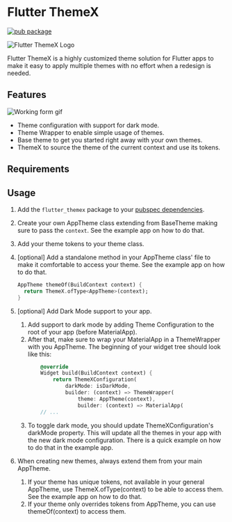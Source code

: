 # Flutter ThemeX

[![pub package](https://img.shields.io/pub/v/flutter_themex?style=plastic&logo=flutter)](https://pub.dev/packages/flutter_themex)

![Flutter ThemeX Logo](https://raw.githubusercontent.com/revelojobs/flutter_themex/main/doc/static/ThemeX_Symbol96.png)

Flutter ThemeX is a highly customized theme solution for Flutter apps to make it easy to apply multiple themes with no effort when a redesign is needed.

## Features

![Working form gif](https://raw.githubusercontent.com/revelojobs/flutter_themex/main/doc/static/ThemeX_example.gif)

- Theme configuration with support for dark mode.
- Theme Wrapper to enable simple usage of themes.
- Base theme to get you started right away with your own themes.
- ThemeX to source the theme of the current context and use its tokens.

## Requirements


## Usage

1. Add the `flutter_themex` package to your [pubspec dependencies](https://pub.dev/packages/flutter_themex/install).

2. Create your own AppTheme class extending from BaseTheme making sure to pass the `context`. See the example app on how to do that.

3. Add your theme tokens to your theme class.

4. [optional] Add a standalone method in your AppTheme class' file to make it comfortable to access your theme. See the example app on how to do that.
    ```dart
    AppTheme themeOf(BuildContext context) {
      return ThemeX.ofType<AppTheme>(context);
    }
    ```

4. [optional] Add Dark Mode support to your app.

    1. Add support to dark mode by adding Theme Configuration to the root of your app (before MaterialApp).
    2. After that, make sure to wrap your MaterialApp in a ThemeWrapper with you AppTheme. The beginning of your widget tree should look like this:
        ```dart
            @override
            Widget build(BuildContext context) {
                return ThemeXConfiguration(
                    darkMode: isDarkMode,
                    builder: (context) => ThemeWrapper(
                        theme: AppTheme(context),
                        builder: (context) => MaterialApp(
            // ...
        ```
    3. To toggle dark mode, you should update ThemeXConfiguration's darkMode property. This will update all the themes in your app with the new dark mode configuration. There is a quick example on how to do that in the example app.

6. When creating new themes, always extend them from your main AppTheme.

    1. If your theme has unique tokens, not available in your general AppTheme, use ThemeX.ofType<YourSpecificTheme>(context) to be able to access them. See the example app on how to do that.
    2. If your theme only overrides tokens from AppTheme, you can use themeOf(context) to access them.
